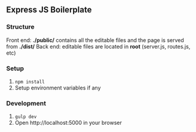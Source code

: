 ## Express JS Boilerplate

### Structure

Front end: __./public/__ contains all the editable files and the page is served from __./dist/__
Back end: editable files are located in __root__ (server.js, routes.js, etc)

### Setup

1. `npm install`
2. Setup environment variables if any

### Development

1. `gulp dev`
2. Open http://localhost:5000 in your browser